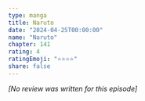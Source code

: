 ```yaml
---
type: manga
title: Naruto
date: "2024-04-25T00:00:00"
name: "Naruto"
chapter: 141
rating: 4
ratingEmoji: "⭐️⭐️⭐️⭐️"
share: false
---
```


_[No review was written for this episode]_